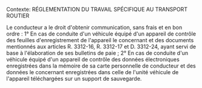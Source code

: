 Contexte: RÉGLEMENTATION DU TRAVAIL SPÉCIFIQUE AU TRANSPORT ROUTIER

Le conducteur a le droit d'obtenir communication, sans frais et en bon ordre : 1° En cas de conduite d'un véhicule équipé d'un appareil de contrôle des feuilles d'enregistrement de l'appareil le concernant et des documents mentionnés aux articles R. 3312-16, R. 3312-17 et D. 3312-24, ayant servi de base à l'élaboration de ses bulletins de paie ; 2° En cas de conduite d'un véhicule équipé d'un appareil de contrôle des données électroniques enregistrées dans la mémoire de sa carte personnelle de conducteur et des données le concernant enregistrées dans celle de l'unité véhicule de l'appareil téléchargées sur un support de sauvegarde.